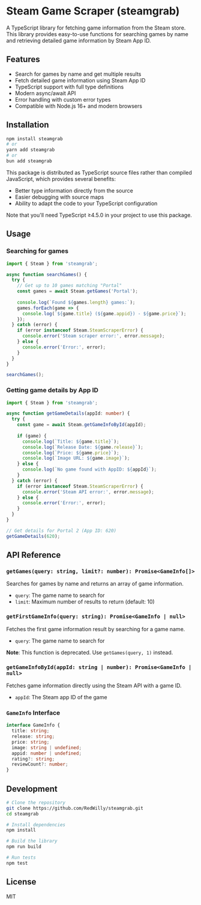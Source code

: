 # Steam Game Scraper (steamgrab)

A TypeScript library for fetching game information from the Steam store. This library provides easy-to-use functions for searching games by name and retrieving detailed game information by Steam App ID.

## Features

- Search for games by name and get multiple results
- Fetch detailed game information using Steam App ID
- TypeScript support with full type definitions
- Modern async/await API
- Error handling with custom error types
- Compatible with Node.js 16+ and modern browsers

## Installation

```bash
npm install steamgrab
# or
yarn add steamgrab
# or
bun add steamgrab
```

This package is distributed as TypeScript source files rather than compiled JavaScript, which provides several benefits:

- Better type information directly from the source
- Easier debugging with source maps
- Ability to adapt the code to your TypeScript configuration

Note that you'll need TypeScript ≥4.5.0 in your project to use this package.

## Usage

### Searching for games

```typescript
import { Steam } from 'steamgrab';

async function searchGames() {
  try {
    // Get up to 10 games matching "Portal"
    const games = await Steam.getGames('Portal');
    
    console.log(`Found ${games.length} games:`);
    games.forEach(game => {
      console.log(`${game.title} (${game.appid}) - ${game.price}`);
    });
  } catch (error) {
    if (error instanceof Steam.SteamScraperError) {
      console.error('Steam scraper error:', error.message);
    } else {
      console.error('Error:', error);
    }
  }
}

searchGames();
```

### Getting game details by App ID

```typescript
import { Steam } from 'steamgrab';

async function getGameDetails(appId: number) {
  try {
    const game = await Steam.getGameInfoById(appId);
    
    if (game) {
      console.log(`Title: ${game.title}`);
      console.log(`Release Date: ${game.release}`);
      console.log(`Price: ${game.price}`);
      console.log(`Image URL: ${game.image}`);
    } else {
      console.log(`No game found with AppID: ${appId}`);
    }
  } catch (error) {
    if (error instanceof Steam.SteamScraperError) {
      console.error('Steam API error:', error.message);
    } else {
      console.error('Error:', error);
    }
  }
}

// Get details for Portal 2 (App ID: 620)
getGameDetails(620);
```

## API Reference

### `getGames(query: string, limit?: number): Promise<GameInfo[]>`

Searches for games by name and returns an array of game information.

- `query`: The game name to search for
- `limit`: Maximum number of results to return (default: 10)

### `getFirstGameInfo(query: string): Promise<GameInfo | null>`

Fetches the first game information result by searching for a game name.

- `query`: The game name to search for

**Note**: This function is deprecated. Use `getGames(query, 1)` instead.

### `getGameInfoById(appId: string | number): Promise<GameInfo | null>`

Fetches game information directly using the Steam API with a game ID.

- `appId`: The Steam app ID of the game

### `GameInfo` Interface

```typescript
interface GameInfo {
  title: string;
  release: string;
  price: string;
  image: string | undefined;
  appid: number | undefined;
  rating?: string;
  reviewCount?: number;
}
```

## Development

```bash
# Clone the repository
git clone https://github.com/RedWilly/steamgrab.git
cd steamgrab

# Install dependencies
npm install

# Build the library
npm run build

# Run tests
npm test
```

## License

MIT
